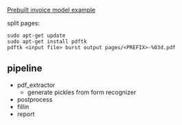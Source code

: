 [Prebuilt invoice model example](https://learn.microsoft.com/en-us/azure/applied-ai-services/form-recognizer/quickstarts/get-started-sdks-rest-api?view=form-recog-3.0.0&preserve-view=true&pivots=programming-language-python#prebuilt-model)


split pages:

```
sudo apt-get update
sudo apt-get install pdftk
pdftk <input file> burst output pages/<PREFIX>-%03d.pdf
```

## pipeline

* pdf_extractor
  * generate pickles from form recognizer
* postprocess
* fillin
* report 